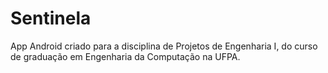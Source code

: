 # Sentinela
App Android criado para a disciplina de Projetos de Engenharia I, do curso de graduação em Engenharia da Computação na UFPA.
